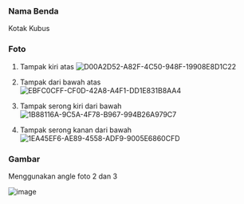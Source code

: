 ### Nama Benda  
Kotak  Kubus

### Foto 

1. Tampak kiri atas
![D00A2D52-A82F-4C50-948F-19908E8D1C22](https://user-images.githubusercontent.com/55067921/134200440-d44ba5ea-46d3-4ded-b2e2-304cf7544836.jpg)

2. Tampak dari bawah atas
![EBFC0CFF-CF0D-42A8-A4F1-DD1E831B8AA4](https://user-images.githubusercontent.com/55067921/134200498-41c31ffe-7683-4da9-9203-a1f743a4876b.jpg)

3. Tampak serong kiri dari bawah
![1B88116A-9C5A-4F78-B967-994B26A979C7](https://user-images.githubusercontent.com/55067921/134200532-6bc46c8f-8138-42f8-a41a-2cb505527ad2.jpg)

4. Tampak serong kanan dari bawah
![1EA45EF6-AE89-4558-ADF9-9005E6860CFD](https://user-images.githubusercontent.com/55067921/134200561-dab9530e-4a10-4783-93e1-5ba5e25e36ff.jpg)

### Gambar
Menggunakan angle foto 2 dan 3

![image](https://user-images.githubusercontent.com/55067921/136095634-92a4606d-5aa9-4356-92b2-facdc907a460.png)

